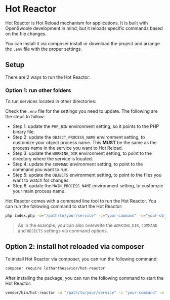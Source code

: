 
# Hot Reactor

Hot Reactor is Hot Reload mechanism for applications. It is built with OpenSwoole development in mind, but it reloads specific commands based on the file changes.

You can install it via composer install or download the project and arrange the `.env` file with the proper settings.

## Setup

There are 2 ways to run the Hot Reactor:

### Option 1: run other folders

To run services located in other directories:

Check the `.env` file for the settings you need to update. The following are the steps to follow:

- Step 1: update the `PHP_BIN` environment setting, so it points to the PHP binary file.
- Step 2: update the `OBJECT_PROCESS_NAME` environment setting, to customize your object process name. This **MUST** be the same as the process name in the service you want to Hot Reload.
- Step 3: update the `WORKING_DIR` environment setting, to point to the directory where the service is located.
- Step 4: update the `COMMAND` environment setting, to point to the command you want to run.
- Step 5: update the `OBJECTS` environment setting, to point to the files you want to watch for changes.
- Step 6: update the `MAIN_PROCESS_NAME` environment setting, to customzie your main process name.

Hot Reactor comes with a command line tool to run the Hot Reactor. You can run the following command to start the Hot Reactor:

```bash
php index.php -w="/path/to/your/service" -c="your-command" -o="your-objects"
```

> As in the example, you can also overwrite the `WORKING_DIR`, `COMMAND` and `OBJECTS` settings via command options.

## Option 2: install hot reloaded via composer

To install Hot Reactor via composer, you can run the following command:

```bash
composer require lotharthesavior/hot-reactor
```

After installing the package, you can run the following command to start the Hot Reactor:

```bash
vendor/bin/hot-reactor -w "/path/to/your/service" -c "your-command" -o "your-objects"
```
